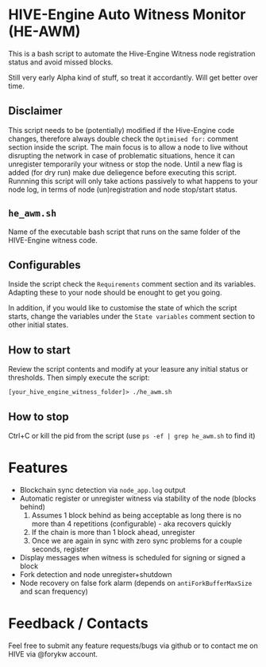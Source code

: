 # HIVE-Engine Auto Witness Monitor (HE-AWM)

This is a bash script to automate the Hive-Engine Witness node registration status and avoid missed blocks.

Still very early Alpha kind of stuff, so treat it accordantly.
Will get better over time.

## Disclaimer
This script needs to be (potentially) modified if the Hive-Engine code changes, therefore always double check the `Optimised for:` comment section inside the script.
The main focus is to allow a node to live without disrupting the network in case of problematic situations, hence it can unregister temporarily your witness or stop the node.
Until a new flag is added (for dry run) make due deliegence before executing this script.
Runnning this script will only take actions passively to what happens to your node log, in terms of node (un)registration and node stop/start status.

## `he_awm.sh`
Name of the executable bash script that runs on the same folder of the HIVE-Engine witness code.

## Configurables
Inside the script check the `Requirements` comment section and its variables. Adapting these to your node should be enought to get you going.

In addition, if you would like to customise the state of which the script starts, change the variables under the `State variables` comment section to other initial states.

## How to start
Review the script contents and modify at your leasure any initial status or thresholds. Then simply execute the script:
```
[your_hive_engine_witness_folder]> ./he_awm.sh
```

## How to stop
Ctrl+C or kill the pid from the script (use `ps -ef | grep he_awm.sh` to find it)

# Features
 - Blockchain sync detection via `node_app.log` output
 - Automatic register or unregister witness via stability of the node (blocks behind)
   1. Assumes 1 block behind as being acceptable as long there is no more than 4 repetitions (configurable) - aka recovers quickly
   2. If the chain is more than 1 block ahead, unregister
   3. Once we are again in sync with zero sync problems for a couple seconds, register
- Display messages when witness is scheduled for signing or signed a block
- Fork detection and node unregister+shutdown
- Node recovery on false fork alarm (depends on `antiForkBufferMaxSize` and scan frequency) 

# Feedback / Contacts
Feel free to submit any feature requests/bugs via github or to contact me on HIVE via @forykw account.
